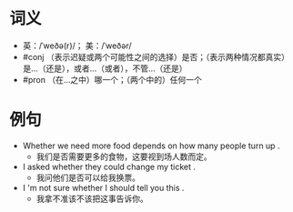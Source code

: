 # 词义
- 英：/ˈweðə(r)/； 美：/ˈweðər/
- #conj （表示迟疑或两个可能性之间的选择）是否；（表示两种情况都真实）是…（还是），或者…（或者），不管…（还是）
- #pron （在…之中）哪一个；（两个中的）任何一个
# 例句
- Whether we need more food depends on how many people turn up .
	- 我们是否需要更多的食物，这要视到场人数而定。
- I asked whether they could change my ticket .
	- 我问他们是否可以给我换票。
- I 'm not sure whether I should tell you this .
	- 我拿不准该不该把这事告诉你。
